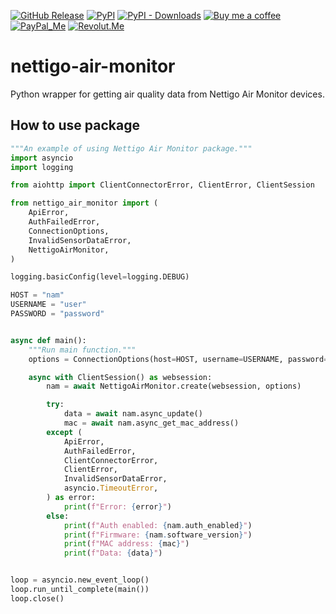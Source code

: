 [![GitHub Release][releases-shield]][releases]
[![PyPI][pypi-releases-shield]][pypi-releases]
[![PyPI - Downloads][pypi-downloads]][pypi-statistics]
[![Buy me a coffee][buy-me-a-coffee-shield]][buy-me-a-coffee]
[![PayPal_Me][paypal-me-shield]][paypal-me]
[![Revolut.Me][revolut-me-shield]][revolut-me]

# nettigo-air-monitor

Python wrapper for getting air quality data from Nettigo Air Monitor devices.


## How to use package

```python
"""An example of using Nettigo Air Monitor package."""
import asyncio
import logging

from aiohttp import ClientConnectorError, ClientError, ClientSession

from nettigo_air_monitor import (
    ApiError,
    AuthFailedError,
    ConnectionOptions,
    InvalidSensorDataError,
    NettigoAirMonitor,
)

logging.basicConfig(level=logging.DEBUG)

HOST = "nam"
USERNAME = "user"
PASSWORD = "password"


async def main():
    """Run main function."""
    options = ConnectionOptions(host=HOST, username=USERNAME, password=PASSWORD)

    async with ClientSession() as websession:
        nam = await NettigoAirMonitor.create(websession, options)

        try:
            data = await nam.async_update()
            mac = await nam.async_get_mac_address()
        except (
            ApiError,
            AuthFailedError,
            ClientConnectorError,
            ClientError,
            InvalidSensorDataError,
            asyncio.TimeoutError,
        ) as error:
            print(f"Error: {error}")
        else:
            print(f"Auth enabled: {nam.auth_enabled}")
            print(f"Firmware: {nam.software_version}")
            print(f"MAC address: {mac}")
            print(f"Data: {data}")


loop = asyncio.new_event_loop()
loop.run_until_complete(main())
loop.close()

```

[releases]: https://github.com/bieniu/nettigo-air-monitor/releases
[releases-shield]: https://img.shields.io/github/release/bieniu/nettigo-air-monitor.svg?style=popout
[pypi-releases]: https://pypi.org/project/nettigo-air-monitor/
[pypi-statistics]: https://pepy.tech/project/nettigo-air-monitor
[pypi-releases-shield]: https://img.shields.io/pypi/v/nettigo-air-monitor
[pypi-downloads]: https://pepy.tech/badge/nettigo-air-monitor/month
[buy-me-a-coffee-shield]: https://img.shields.io/static/v1.svg?label=%20&message=Buy%20me%20a%20coffee&color=6f4e37&logo=buy%20me%20a%20coffee&logoColor=white
[buy-me-a-coffee]: https://www.buymeacoffee.com/QnLdxeaqO
[paypal-me-shield]: https://img.shields.io/static/v1.svg?label=%20&message=PayPal.Me&logo=paypal
[paypal-me]: https://www.paypal.me/bieniu79
[revolut-me-shield]: https://img.shields.io/static/v1.svg?label=%20&message=Revolut&logo=revolut
[revolut-me]: https://revolut.me/maciejbieniek
